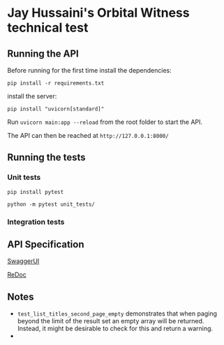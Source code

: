 # Jay Hussaini's Orbital Witness technical test

## Running the API

Before running for the first time install the dependencies:

`pip install -r requirements.txt`

install the server:

`pip install "uvicorn[standard]"`

Run `uvicorn main:app --reload` from the root folder to start the API.

The API can then be reached at `http://127.0.0.1:8000/`

## Running the tests

### Unit tests

`pip install pytest`

`python -m pytest unit_tests/`

### Integration tests

## API Specification

[SwaggerUI](http://127.0.0.1:8000/docs)

[ReDoc](http://127.0.0.1:8000/redoc)

## Notes

- `test_list_titles_second_page_empty` demonstrates that when paging beyond the limit of
    the result set an empty array will be returned. Instead, it might be desirable to check
    for this and return a warning.
- 
